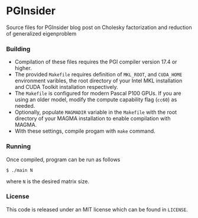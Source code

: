 # PGInsider
Source files for PGInsider blog post on Cholesky factorization and reduction of generalized eigenproblem

### Building
* Compilation of these files requires the PGI compiler version 17.4 or higher.
* The provided `Makefile` requires definition of `MKL_ROOT`, and `CUDA_HOME` environment varibles, the root directory of 
your Intel MKL installation and CUDA Toolkit installation respectively. 
* The `Makefile` is configured for modern Pascal P100 GPUs. If you are using an older model, modify the compute capability flag (`cc60`) as needed. 
* Optionally, populate `MAGMADIR` variable in the `Makefile` with the root directory of your MAGMA installation to enable
compilation with MAGMA.
* With these settings, compile progam with `make` command.

### Running
Once compiled, program can be run as follows

	$ ./main N

where `N` is the desired matrix size.

### License
This code is released under an MIT license which can be found in `LICENSE`. 
